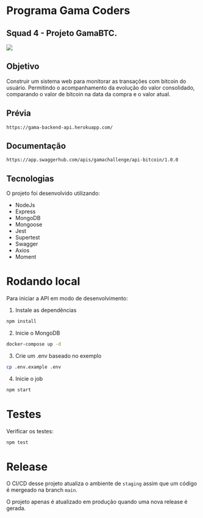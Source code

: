 # Programa Gama Coders

## Squad 4 - Projeto GamaBTC.

![](https://img.shields.io/badge/license-MIT-blue.svg)

## Objetivo

Construir um sistema web para monitorar as transações com bitcoin do usuário. Permitindo o acompanhamento da evolução do valor consolidado, comparando o valor de bitcoin na data da compra e o valor atual.

## Prévia

    https://gama-backend-api.herokuapp.com/

## Documentação

    https://app.swaggerhub.com/apis/gamachallenge/api-bitcoin/1.0.0

## Tecnologias
O projeto foi desenvolvido utilizando:
* NodeJs
* Express
* MongoDB
* Mongoose
* Jest
* Supertest
* Swagger
* Axios
* Moment

# Rodando local
Para iniciar a API em modo de desenvolvimento:

1. Instale as dependências 
```bash
npm install
```

2. Inicie o MongoDB
```bash
docker-compose up -d
```

3. Crie um .env baseado no exemplo
```bash
cp .env.example .env
```

4. Inicie o job
```bash
npm start
```

# Testes
Verificar os testes:
```bash
npm test
```
# Release
O CI/CD desse projeto atualiza o ambiente de `staging` assim que um código é mergeado na branch `main`.

O projeto apenas é atualizado em produção quando uma nova release é gerada.

